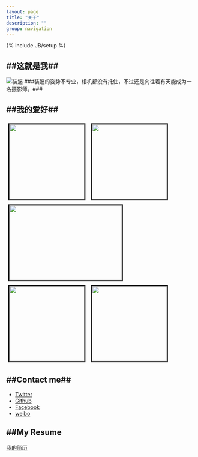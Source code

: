 ```yaml
---
layout: page
title: "关于"
description: ""
group: navigation
---
```

{% include JB/setup %}

##这就是我##
------
![装逼](http://i786.photobucket.com/albums/yy146/zhanglei193/DSC01612_zpsaab2ca4a.jpg)
###装逼的姿势不专业，相机都没有托住，不过还是向往着有天能成为一名摄影师。###
    
    
     
  
##我的爱好##
---
<img src="http://i786.photobucket.com/albums/yy146/zhanglei193/red_zps8070afec.jpg?t=1377806698" style="width:200px; height:200px; border: solid; margin: 5px;" />
<img src="http://i786.photobucket.com/albums/yy146/zhanglei193/C_zpsfa142416.jpg?t=1377806686" style="width:200px; height:200px; border: solid; margin: 5px;" />
<img src="http://i786.photobucket.com/albums/yy146/zhanglei193/sishen_zps55f8dc5d.jpg" style="width:300px; height:200px; border: solid; margin: 5px;" />
<img src="http://i786.photobucket.com/albums/yy146/zhanglei193/mingren_zps35698a4d.jpg?t=1377806690" style="width:200px; height:200px; border: solid; margin: 5px;" />
<img src="http://i786.photobucket.com/albums/yy146/zhanglei193/taylor_zps9f274a21.jpg?t=1377806701" style="width:200px; height:200px; border: solid; margin: 5px;" />


##Contact me##
---
* [Twitter](https://twitter.com/zhanglei193/)  
* [Github](https://github.com/tuesda/)
* [Facebook](https://www.facebook.com/zhangleiapple/)
* [weibo](http://http://weibo.com/u/1780456981/)
  
   
##My Resume
---  
<a href="{{site.BASE_PATH}}/pages/resume.html">我的简历</a>